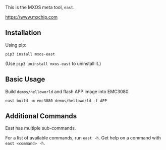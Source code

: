 This is the MXOS meta tool, ``east``.

https://www.mxchip.com

Installation
------------

Using pip:

``pip3 install mxos-east``

(Use ``pip3 uninstall mxos-east`` to uninstall it.)

Basic Usage
-----------

Build ``demos/helloworld`` and flash APP image into EMC3080.

``east build -m emc3080 demos/helloworld -f APP``

Additional Commands
-------------------

East has multiple sub-commands. 

For a list of available commands, run ``east -h``. Get help on a
command with ``east <command> -h``.
